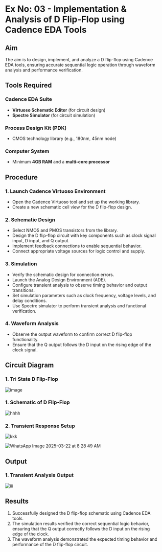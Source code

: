 # Ex No: 03 - Implementation & Analysis of D Flip-Flop using Cadence EDA Tools

## Aim
The aim is to design, implement, and analyze a D flip-flop using Cadence EDA tools, ensuring accurate sequential logic operation through waveform analysis and performance verification.

## Tools Required

### Cadence EDA Suite
- **Virtuoso Schematic Editor** (for circuit design)
- **Spectre Simulator** (for circuit simulation)

### Process Design Kit (PDK)
- CMOS technology library (e.g., 180nm, 45nm node)

### Computer System
- Minimum **4GB RAM** and a **multi-core processor**

## Procedure

### 1. Launch Cadence Virtuoso Environment
- Open the Cadence Virtuoso tool and set up the working library.
- Create a new schematic cell view for the D flip-flop design.

### 2. Schematic Design
- Select NMOS and PMOS transistors from the library.
- Design the D flip-flop circuit with key components such as clock signal input, D input, and Q output.
- Implement feedback connections to enable sequential behavior.
- Connect appropriate voltage sources for logic control and supply.

### 3. Simulation
- Verify the schematic design for connection errors.
- Launch the Analog Design Environment (ADE).
- Configure transient analysis to observe timing behavior and output transitions.
- Set simulation parameters such as clock frequency, voltage levels, and delay conditions.
- Use Spectre simulator to perform transient analysis and functional verification.

### 4. Waveform Analysis
- Observe the output waveform to confirm correct D flip-flop functionality.
- Ensure that the Q output follows the D input on the rising edge of the clock signal.

## Circuit Diagram
### 1. Tri State D Flip-Flop
![image](https://github.com/user-attachments/assets/754f379b-aa5a-4467-a52e-bdf1853804f1)


### 1. Schematic of D Flip-Flop
![hhhh](https://github.com/user-attachments/assets/ded113be-dcfc-4aba-89d7-c1b303b590d5)

### 2. Transient Response Setup
![kkk](https://github.com/user-attachments/assets/080a881f-7128-4311-a72c-ef443618407c)

![WhatsApp Image 2025-03-22 at 8 28 49 AM](https://github.com/user-attachments/assets/1a50bef2-27b9-4115-b1f0-09f928d05a6a)



 

## Output

### 1. Transient Analysis Output
![iii](https://github.com/user-attachments/assets/9b26decc-288f-40e3-8083-ec5c3f2523ee)


## Results
1. Successfully designed the D flip-flop schematic using Cadence EDA tools.
2. The simulation results verified the correct sequential logic behavior, ensuring that the Q output correctly follows the D input on the rising edge of the clock.
3. The waveform analysis demonstrated the expected timing behavior and performance of the D flip-flop circuit.
